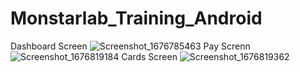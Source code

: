 # Monstarlab_Training_Android

Dashboard Screen
![Screenshot_1676785463](https://user-images.githubusercontent.com/82720293/219930319-a35fa73a-1425-4f10-aaed-d87089cf2437.png)
Pay Screnn
![Screenshot_1676819184](https://user-images.githubusercontent.com/82720293/219956790-af250f4b-11c9-422c-bf4a-989c1ba85e76.png)
Cards Screen
![Screenshot_1676819362](https://user-images.githubusercontent.com/82720293/219956800-196b15db-e9c4-4f9b-9342-deb7c66bbea3.png)
